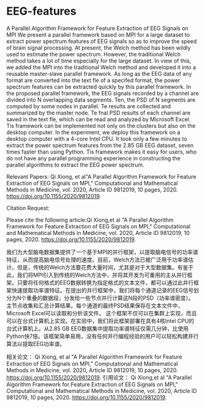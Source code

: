 # EEG-features
A Parallel Algorithm Framework for Feature Extraction of EEG Signals on MPI
 We present a parallel framework based on MPI for a large dataset to extract power spectrum features of EEG signals
so as to improve the speed of brain signal processing. At present, the Welch method has been wildly used to estimate the power
spectrum. However, the traditional Welch method takes a lot of time especially for the large dataset. In view of this, we added the
MPI into the traditional Welch method and developed it into a reusable master-slave parallel framework. As long as the EEG data
of any format are converted into the text fle of a specifed format, the power spectrum features can be extracted quickly by this
parallel framework. In the proposed parallel framework, the EEG signals recorded by a channel are divided into N overlapping
data segments. Ten, the PSD of N segments are computed by some nodes in parallel. Te results are collected and summarized by
the master node. Te fnal PSD results of each channel are saved in the text fle, which can be read and analyzed by Microsoft Excel.
Tis framework can be implemented not only on the clusters but also on the desktop computer. In the experiment, we deploy this
framework on a desktop computer with a 4-core Intel CPU. It took only a few minutes to extract the power spectrum features from
the 2.85 GB EEG dataset, seven times faster than using Python. Tis framework makes it easy for users, who do not have any
parallel programming experience in constructing the parallel algorithms to extract the EEG power spectrum.

Relevant Papers:
Qi Xiong, et al"A Parallel Algorithm Framework for Feature Extraction of EEG Signals on MPI," Computational and Mathematical Methods in Medicine, vol. 2020, Article ID 9812019, 10 pages, 2020. https://doi.org/10.1155/2020/9812019.

Citation Request:

Please cite the following  article:Qi Xiong,et al "A Parallel Algorithm Framework for Feature Extraction of EEG Signals on MPI," Computational and Mathematical Methods in Medicine, vol. 2020, Article ID 9812019, 10 pages, 2020. https://doi.org/10.1155/2020/9812019.

我们为大型脑电数据集提供了一个基于MPI的并行框架，以提取脑电信号的功率谱特征，从而提高脑电信号处理的速度。目前，Welch方法已被广泛用于功率谱估计。但是，传统的Welch方法要花费大量时间，尤其是对于大型数据集。有鉴于此，我们将MPI引入到传统的Welch方法中，并将其开发为可重用的主从并行框架。只要将任何格式的EEG数据转换为指定格式的文本文件，都可以通过此并行框架快速提取功率谱特征。在提出的并行框架中，我们将每个通道记录的EEG信号划分为N个重叠的数据段，分发给一些节点并行计算这N段的PSD（功率谱密度）。主节点收集和汇总计算结果。每个通道的最终PSD结果保存在文本文件中，Microsoft Excel可以读取和分析该文件。 这个框架不仅可以在集群上实现，而且可以在台式计算机上实现。在实验中，我们将此框架部署在具有4核Intel CPU的台式计算机上。从2.85 GB EEG数据集中提取功率谱特征仅需几分钟，比使用Python快7倍。该框架简单易用，没有任何并行编程经验的用户可以轻松构建并行算法以提取EEG功率谱。

相关论文：
Qi Xiong, et al "A Parallel Algorithm Framework for Feature Extraction of EEG Signals on MPI," Computational and Mathematical Methods in Medicine, vol. 2020, Article ID 9812019, 10 pages, 2020. https://doi.org/10.1155/2020/9812019.
引用论文：
Qi Xiong,et al "A Parallel Algorithm Framework for Feature Extraction of EEG Signals on MPI," Computational and Mathematical Methods in Medicine, vol. 2020, Article ID 9812019, 10 pages, 2020. https://doi.org/10.1155/2020/9812019.
